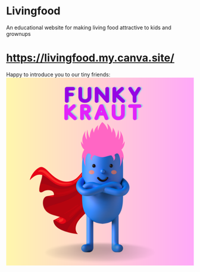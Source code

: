 # Livingfood
An educational website for making living food attractive to kids and grownups
# https://livingfood.my.canva.site/
Happy to introduce you to our tiny friends:
![](https://github.com/ndromani/Livingfood/blob/main/images/Funky%20Kraut%20Sticker.png)


